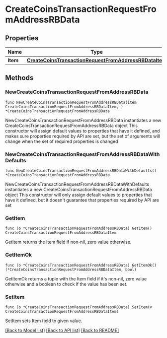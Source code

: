 # CreateCoinsTransactionRequestFromAddressRBData

## Properties

Name | Type | Description | Notes
------------ | ------------- | ------------- | -------------
**Item** | [**CreateCoinsTransactionRequestFromAddressRBDataItem**](CreateCoinsTransactionRequestFromAddressRBDataItem.md) |  | 

## Methods

### NewCreateCoinsTransactionRequestFromAddressRBData

`func NewCreateCoinsTransactionRequestFromAddressRBData(item CreateCoinsTransactionRequestFromAddressRBDataItem, ) *CreateCoinsTransactionRequestFromAddressRBData`

NewCreateCoinsTransactionRequestFromAddressRBData instantiates a new CreateCoinsTransactionRequestFromAddressRBData object
This constructor will assign default values to properties that have it defined,
and makes sure properties required by API are set, but the set of arguments
will change when the set of required properties is changed

### NewCreateCoinsTransactionRequestFromAddressRBDataWithDefaults

`func NewCreateCoinsTransactionRequestFromAddressRBDataWithDefaults() *CreateCoinsTransactionRequestFromAddressRBData`

NewCreateCoinsTransactionRequestFromAddressRBDataWithDefaults instantiates a new CreateCoinsTransactionRequestFromAddressRBData object
This constructor will only assign default values to properties that have it defined,
but it doesn't guarantee that properties required by API are set

### GetItem

`func (o *CreateCoinsTransactionRequestFromAddressRBData) GetItem() CreateCoinsTransactionRequestFromAddressRBDataItem`

GetItem returns the Item field if non-nil, zero value otherwise.

### GetItemOk

`func (o *CreateCoinsTransactionRequestFromAddressRBData) GetItemOk() (*CreateCoinsTransactionRequestFromAddressRBDataItem, bool)`

GetItemOk returns a tuple with the Item field if it's non-nil, zero value otherwise
and a boolean to check if the value has been set.

### SetItem

`func (o *CreateCoinsTransactionRequestFromAddressRBData) SetItem(v CreateCoinsTransactionRequestFromAddressRBDataItem)`

SetItem sets Item field to given value.



[[Back to Model list]](../README.md#documentation-for-models) [[Back to API list]](../README.md#documentation-for-api-endpoints) [[Back to README]](../README.md)


